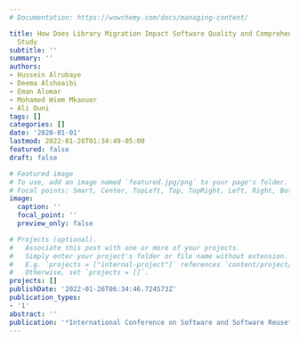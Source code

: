 ```yaml
---
# Documentation: https://wowchemy.com/docs/managing-content/

title: How Does Library Migration Impact Software Quality and Comprehension? An Empirical
  Study
subtitle: ''
summary: ''
authors:
- Hussein Alrubaye
- Deema Alshoaibi
- Eman Alomar
- Mohamed Wiem Mkaouer
- Ali Ouni
tags: []
categories: []
date: '2020-01-01'
lastmod: 2022-01-26T01:34:49-05:00
featured: false
draft: false

# Featured image
# To use, add an image named `featured.jpg/png` to your page's folder.
# Focal points: Smart, Center, TopLeft, Top, TopRight, Left, Right, BottomLeft, Bottom, BottomRight.
image:
  caption: ''
  focal_point: ''
  preview_only: false

# Projects (optional).
#   Associate this post with one or more of your projects.
#   Simply enter your project's folder or file name without extension.
#   E.g. `projects = ["internal-project"]` references `content/project/deep-learning/index.md`.
#   Otherwise, set `projects = []`.
projects: []
publishDate: '2022-01-26T06:34:46.724573Z'
publication_types:
- '1'
abstract: ''
publication: '*International Conference on Software and Software Reuse*'
---
```

